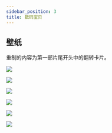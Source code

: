 ```yaml
---
sidebar_position: 3
title: 数码宝贝
---
```


## 壁纸

重制的内容为第一部片尾开头中的翻转卡片。

![](http://r.photo.store.qq.com/psc?/V12to3FW21RiJP/TmEUgtj9EK6.7V8ajmQrELwpYRTe2bhr36RUr9vep6Ve5uOWseN1Vmjaxayr9ftWW1Cf.DQwZVPn0IEsLgImQLh47*g0vzmknUCd1IOtbyc!/r)

![](http://r.photo.store.qq.com/psc?/V12to3FW21RiJP/TmEUgtj9EK6.7V8ajmQrEMtP0HzOq.ynmfqTG*1sHh3KjzdiIa.lXY*nxgao9GgQX2AbZwVgZrwD9bL.Nz9L7PhOLqogzSUNP3M3eArYqDs!/r)

![](http://r.photo.store.qq.com/psc?/V12to3FW21RiJP/TmEUgtj9EK6.7V8ajmQrEG6nT6WKNvBvj6ECDeZ04mVKmvE7yhNBBP.WXqaRAvOShqHgWOkigBc3nmEVIXhKosLF3NvSpQ00MWArtQY9eFQ!/r)

![](http://r.photo.store.qq.com/psc?/V12to3FW21RiJP/TmEUgtj9EK6.7V8ajmQrEKSyTE4dd6fF4xvDGkwpJU*S4gMKSsYy5F0KlgoHc*hW0WUAKxms.eA5pYyHCBqkLsPgUKd6FDRswB9CPfFawE4!/r)

![](http://r.photo.store.qq.com/psc?/V12to3FW21RiJP/TmEUgtj9EK6.7V8ajmQrEKrYoudKK9lQVE2YMgj2ZzObUkvvRUKxeC8qTNCFkw9MH0DEZtn9pbdLJD7Iimi0zjDFpfgJMuAOPUw5wjypvio!/r)

![](http://r.photo.store.qq.com/psc?/V12to3FW21RiJP/TmEUgtj9EK6.7V8ajmQrEE0BYDCjCul08GG3vKaN3dy2nzx*sfLa6ucKLiRddPKjDbT*9ISbpbuOUIlmM302b8hK.jRdfHFxHDrSH2Rn3Kw!/r)

